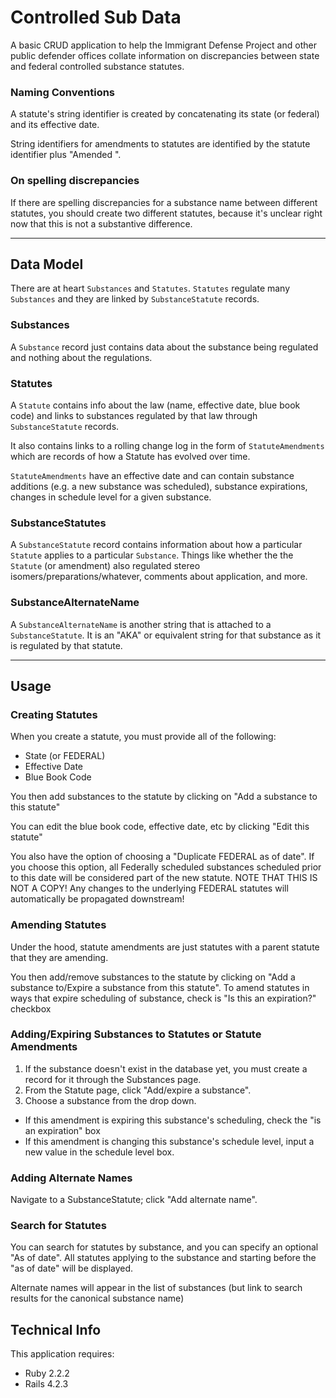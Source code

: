 # Controlled Sub Data

A basic CRUD application to help the Immigrant Defense Project and other public defender offices collate information on discrepancies between state and federal controlled substance statutes.

### Naming Conventions

A statute's string identifier is created by concatenating its state (or federal) and its effective date.

String identifiers for amendments to statutes are identified by the statute identifier plus "Amended <DATE>".

### On spelling discrepancies

If there are spelling discrepancies for a substance name between different statutes, you should create two different statutes, because it's unclear right now that this is not a substantive difference.

---

## Data Model

There are at heart ```Substances``` and ```Statutes```.  ```Statutes``` regulate many ```Substances``` and they are linked by ```SubstanceStatute``` records.

### Substances
A ```Substance``` record just contains data about the substance being regulated and nothing about the regulations.

### Statutes
A ```Statute``` contains info about the law (name, effective date, blue book code) and links to substances regulated by that law through ```SubstanceStatute``` records.

It also contains links to a rolling change log in the form of ```StatuteAmendments``` which are records of how a Statute has evolved over time.

```StatuteAmendments``` have an effective date and can contain substance additions (e.g. a new substance was scheduled), substance expirations, changes in schedule level for a given substance.

### SubstanceStatutes
A ```SubstanceStatute``` record contains information about how a particular ```Statute``` applies to a particular ```Substance```.  Things like whether the the ```Statute``` (or amendment) also regulated stereo isomers/preparations/whatever, comments about application, and more.

### SubstanceAlternateName
A ```SubstanceAlternateName``` is another string that is attached to a ```SubstanceStatute```.  It is an "AKA" or equivalent string for that substance as it is regulated by that statute.

---

## Usage

### Creating Statutes

When you create a statute, you must provide all of the following:

* State (or FEDERAL)
* Effective Date
* Blue Book Code

You then add substances to the statute by clicking on "Add a substance to this statute"

You can edit the blue book code, effective date, etc by clicking "Edit this statute"

You also have the option of choosing a "Duplicate FEDERAL as of date".  If you choose this option, all Federally scheduled substances scheduled prior to this date will be considered part of the new statute.  NOTE THAT THIS IS NOT A COPY!  Any changes to the underlying FEDERAL statutes will automatically be propagated downstream!

### Amending Statutes

Under the hood, statute amendments are just statutes with a parent statute that they are amending.

You then add/remove substances to the statute by clicking on "Add a substance to/Expire a substance from this statute".  To amend statutes in ways that expire scheduling of substance, check is "Is this an expiration?" checkbox

### Adding/Expiring Substances to Statutes or Statute Amendments

1. If the substance doesn't exist in the database yet, you must create a record for it through the Substances page.
2. From the Statute page, click "Add/expire a substance".
3. Choose a substance from the drop down.
  * If this amendment is expiring this substance's scheduling, check the "is an expiration" box
  * If this amendment is changing this substance's schedule level, input a new value in the schedule level box.

### Adding Alternate Names

Navigate to a SubstanceStatute; click "Add alternate name".

### Search for Statutes

You can search for statutes by substance, and you can specify an optional "As of date".  All statutes applying to the substance and starting before the "as of date" will be displayed.

Alternate names will appear in the list of substances (but link to search results for the canonical substance name)

## Technical Info

This application requires:

- Ruby 2.2.2
- Rails 4.2.3
